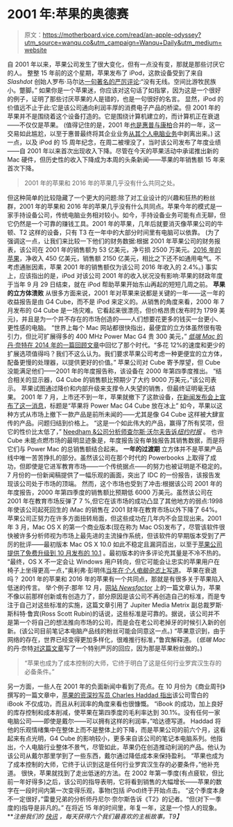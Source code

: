 # 2001 年:苹果的奥德赛

> 原文：<https://motherboard.vice.com/read/an-apple-odyssey?utm_source=wanqu.co&utm_campaign=Wanqu+Daily&utm_medium=website>

 自 2001 年以来，苹果公司发生了很大变化，但有一点没有变，那就是那些讨厌它的人。  整整 15 年前的这个星期，苹果发布了 iPod，这款设备受到了来自 *Slashdot* 创始人罗布·马尔达[一句著名的严厉评论](https://slashdot.org/story/01/10/23/1816257/apple-releases-ipod):“没有无线。空间比游牧民族小。蹩脚。”  如果你是一个苹果迷，你应该对这句话了如指掌，因为这是一个很好的例子，证明了那些讨厌苹果的人是错的，也是一句很好的名言。  显然，iPod 的价值远不止于此:它是该公司通向利润丰厚的消费电子产品的桥梁。但 2001 年的苹果并不是围绕着这个设备打造的。它是围绕计算机建立的，而计算机正在衰退——不仅仅是苹果。  (值得记住的是，2001 年[也是惠普与康柏](http://www8.hp.com/us/en/hp-news/press-release.html?id=230610)合并的一年，这一交易如此尴尬，以至于惠普最终将其企业业务[从其个人电脑业务](http://www.pcworld.com/article/2943677/hp-makes-it-official-files-to-spin-off-enterprise-division.html)中剥离出来。)  这一点，以及 iPod 的 15 周年纪念，在周二被埋没了，当时该公司发布了年度业绩——自 2001 年以来首次出现收入下降。尽管在今天的苹果活动中承诺推出新的 Mac 硬件，但历史性的收入下降成为本周的头条新闻——苹果的年销售额 15 年来首次下降。 

> 2001 年的苹果和 2016 年的苹果几乎没有什么共同之处。

 但这种简单的比较隐藏了一个更大的问题:除了对工业设计的兴趣和狂热的粉丝群，2001 年的苹果和 2016 年的苹果几乎没有什么共同点。苹果今年的模式是一家手持设备公司，传统电脑业务相对较小。如今，手持设备业务可能有点无聊，但它仍然是一个可靠的赚钱工具。2001 年的苹果，几年后就要消灭像苹果公司的牛顿、T2 这样的设备，只有 T3 在一年中的大部分时间里有电脑可以依靠。  (为了强调这一点，让我们来比较一下他们的财务数据:根据 2001 年苹果公司的财务报表，该公司在 2001 年的销售额为 53 亿美元，净亏损 2500 万美元。[2016 年的苹果](http://images.apple.com/newsroom/pdfs/Q4FY16ConsolidatedFinancialStatements.pdf)，净收入 450 亿美元，销售额 2150 亿美元，相比之下还不如通用电气。不考虑通胀因素，苹果 2001 年的销售额仅为该公司 2016 年收入的 2.4%。)  事实上，应该指出的是，iPod 对该公司 2001 年的收入状况没有影响:苹果的财政年度于当年 9 月 29 日结束，就在 iPod 帮助苹果开始东山再起的短短几周之前。  **苹果的立方体溃败**  从很多方面来说，2001 年对苹果来说都是关键的一年——这一年的收益报告是由 G4 Cube，而不是 iPod 来定义的。从销售的角度来看，2000 年 7 月发布的 G4 Cube 是一场灾难。它看起来很漂亮，但价格昂贵(发布时为 1799 美元)，并且是为一个并不存在的市场创造的——人们想要花更多的钱买一台更小、更性感的电脑。  “世界上每个 Mac 网站都很快指出，最便宜的立方体虽然很有吸引力，但比可扩展得多的 400 MHz Power Mac G4 贵 300 美元，” [*低端 Mac* 的丹·奈特在 2014 年的一篇回顾文章](http://lowendmac.com/2014/power-mac-g4-cube-a-second-class-mac/)中回忆了那个时代。“多花 12%的速度和更少的扩展选项值得吗？我们不这么认为。我们要求苹果公司考虑一种更便宜的立方体，配备更慢的处理器，以提供更好的价值。”  苹果公司对 Cube 寄予厚望，但 Cube 没能满足他们——2001 年的年度报告称，该设备在 2000 年第四季度推出。  “结合相关的显示器，G4 Cube 的销售额比预期少了大约 9000 万美元，”该公司表示。  苹果试图通过降价和内部升级来支撑令人失望的销售，但最终证明毫无结果。  2001 年 7 月，上市还不到一年，苹果就撤下了这款设备，[在新闻发布会上宣布了这一消息](https://www.apple.com/pr/library/2001/07/03Apple-Puts-Power-Mac-G4-Cube-on-Ice.html)，标题是“苹果将 Power Mac G4 Cube 放在冰上”  如今，苹果以这种方式从市场上撤下一款产品是前所未闻的——尤其是像 G4 Cube 这样被大肆宣传的产品。问题归结到价格上。  “这是一个如此伟大的产品，赢得了所有奖项，但它的性价比太低了，” [Needham &公司分析师查尔斯·沃尔夫告诉*纽约时报*](http://www.nytimes.com/2001/07/04/business/apple-will-halt-production-of-its-cube-shaped-computer.html) 。  也许 Cube 未能点燃市场的最明显迹象是，年度报告没有单独报告其销售数据，而是将它们与 Power Mac 的总销售额结合起来。  **一年的过渡期**  立方体并不是苹果产品线中唯一苦苦挣扎的部分。虽然该公司在那个时代的 Powerbooks 上取得了成功，但即使是它进军教育市场——一个传统据点——的努力也被证明是不稳定的。7 月份的一份新闻稿提供了一幅乐观的画面，突出了 IDC 的一份报告，该报告发现该公司处于市场的顶端。  然而，这个市场也受到了冲击:根据该公司 2001 年的年度报告，2000 年第四季度的销售额比预期低 6000 万美元。虽然该公司在 2001 年在教育市场反弹了 7 %,但它在该市场的成功凸显了其他地方的弱点:1998 年使该公司起死回生的 iMac 的销售在 2001 财年在教育市场以外下降了 64%。  苹果公司正努力在许多方面扭转局面，但这些成功在几年内不会显现出来。2001 年 3 月，Mac OS X 的第一个商业版本(现在称为 Mac OS)发布了，尽管该软件很快被许多分析师视为市场上最先进的主流操作系统，但该软件的早期版本受到了严厉的批评——最初版本 Mac OS X 10.0 如此不稳定且漏洞百出，以至于[苹果公司提供了免费升级到 10 月发布的 10.1](https://www.apple.com/pr/library/2001/09/25First-Major-Upgrade-to-Mac-OS-X-Hits-Stores-This-Weekend.html) 。最初版本的许多评论充其量是不冷不热的。  “最终，OS X 不一定会让 Windows 用户转向，但它可能会让忠实的苹果用户在椅子上坐得更高一点，”奥利弗·彭明伟[当年在*个人电脑杂志*上写道](https://books.google.com/books?id=XAu98eR3N_gC&pg=PA126)。  苹果在衰退吗？  2001 年的苹果和 2016 年的苹果有一个共同点，那就是有很多关于苹果陷入低迷的传言。  举个例子:那年 12 月，[网站 *Newsfactor*](https://web.archive.org/web/20011207083041/http://www.newsfactor.com/perl/story/15140.html) 上的一篇文章认为，苹果不像以前那样创新或有创造力了，部分原因是该公司不再创造自己的标准，而是专注于自己对这些标准的实施，这篇文章引用了 Jupiter Media Metrix 副总裁罗斯·斯科特·鲁宾(Ross Scott Rubin)的话说，这些标准是可靠的。据说，该公司并不是第一个将自己的想法推向市场的公司，而是会在老公司老掉牙的时候引入新的创新。(该公司目前笔记本电脑产品线的粉丝可能会同意这一点。)  “苹果意识到，由于网络的存在，世界已经变得更加多样化，很难推行标准，”鲁宾解释道。  (*低端 Mac* 的丹·奈特[对这篇文章](http://lowendmac.com/musings/01/1207.html)写了一个特别严厉的回应，因为那是苹果粉丝做的。) 

> “苹果也成为了成本控制的大师，它终于明白了这是任何行业罗宾汉生存的必备条件。”

 另一方面，一些人在 2001 年的负面新闻中看到了亮点。在 10 月份为《商业周刊》撰写的一篇文章中，[苹果的资深抄写员 Charles Haddad 指出](http://www.bloomberg.com/news/articles/2001-10-23/why-apple-is-still-in-the-black)该公司雪白的 iBook 不仅成功，而且从利润率的角度来看也很慷慨。  “iBook 的成功，加上良好的库存控制和成本削减，使苹果在第四季度的毛利率达到 30.1%。没有任何一家电脑公司——即使是戴尔——可以拥有这样的利润率，”哈达德写道。  Haddad 将他的乐观情绪集中在整体上而不是整体上的下降，而是苹果公司的前六个月，这看起来有点光明，G4 Cube 的影响较小，更多来自该公司的笔记本电脑系列。他指出，个人电脑行业整体不景气，尽管如此，苹果仍在创造推动利润的产品。他认为该公司从戴尔那里学到了一些东西，戴尔通过降低成本来保持盈利。  “苹果也成为了成本控制的大师，它终于认识到这是任何行业罗宾汉生存的必要条件，”他补充道。  很快，苹果就找到了走出低迷的方法。在 2002 年第一季度(有点疲软，但比前一年好得多)之后，该公司的指导表明，它将看到销售的大幅增长——苹果的数字在一段时间内第一次变得乐观，事物(包括 iPod)终于开始点击。  “这个季度本身不一定很好，”雷曼兄弟的分析师丹尼尔·奈尔斯告诉《T2》的记者。“但(对下一季度的)指导是非凡的。”  在将近 15 年的时间里，年复一年，这是一个惊人的现象。  ***注册我们的* [*快讯*](https://confirmsubscription.com/h/i/62B347AD88B7A90A) *，每天获得六个我们最喜欢的主板故事。*T9】**